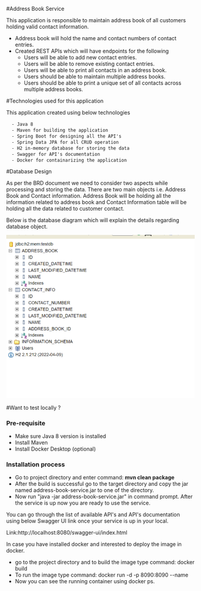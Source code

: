 #Address Book Service

This application is responsible to maintain address book of all customers holding valid contact information.

- Address book will hold the name and contact numbers of contact entries.
- Created REST APIs which will have endpoints for the following 
  - Users will be able to add new contact entries.
  - Users will be able to remove existing contact entries.
  - Users will be able to print all contacts in an address book.
  - Users should be able to maintain multiple address books.
  - Users should be able to print a unique set of all contacts across multiple address books.

#Technologies used for this application

This application created using below technologies 

      - Java 8
      - Maven for building the application
      - Spring Boot for designing all the API's
      - Spring Data JPA for all CRUD operation
      - H2 in-memory database for storing the data
      - Swagger for API's documentation
      - Docker for containarizing the application

#Database Design

As per the BRD document we need to consider two aspects while processing and storing the data. 
There are two main objects i.e. Address Book and Contact information. 
Address Book will be holding all the information related to address book 
and Contact Information table will be holding all the data related to customer contact. 

Below is the database diagram which will explain the details regarding database object.

![img.png](img.png)

#Want to test locally ?

### Pre-requisite
- Make sure Java 8 version is installed
- Install Maven
- Install Docker Desktop (optional)

### Installation process

- Go to project directory and enter command: <b>mvn clean package</b>
- After the build is successful go to the target directory and copy the jar named address-book-service.jar to one of the directory.
- Now run "java -jar address-book-service.jar" in command prompt. After the service is up now you are ready to use the service.

You can go through the list of available API's and API's documentation 
using below Swagger UI link once your service is up in your local.

Link:http://localhost:8080/swagger-ui/index.html

In case you have installed docker and interested to deploy the image in docker.

- go to the project directory and to build the image type command: docker build
- To run the image type command: docker run -d -p 8090:8090 --name <image-name>
- Now you can see the running container using docker ps.

